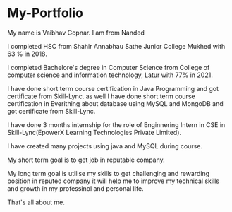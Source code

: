 # My-Portfolio

My name is Vaibhav Gopnar.
I am from Nanded

I completed HSC from Shahir Annabhau Sathe Junior College Mukhed with 63 % in 2018.

I completed Bachelore's degree in Computer Science from College of computer science 
and information technology, Latur with 77% in 2021.

I have done short term course certification in Java Programming and got certificate from Skill-Lync. 
as well
I have done short term course certification in Everithing about database using
 MySQL and MongoDB and got certificate from Skill-Lync.
 
 I have done 3 months internship for the role of Enginnering Intern in CSE in Skill-Lync(EpowerX Learning 
Technologies Private Limited).

I have created many projects using java and MySQL during course.

My short term goal is to get job in reputable company.

My long term goal is utilise my skills to get challenging and rewarding position in reputed company 
it will help me to improve my technical skills and growth in my professinol and personal life.

That's all about me.

